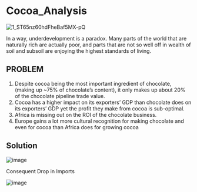 # Cocoa_Analysis

![1_ST65nz60hdFheBaf5MX-pQ](https://user-images.githubusercontent.com/41158838/136568367-ca33b585-6163-46f3-a36c-03b40b29bac4.png)

In a way, underdevelopment is a paradox. Many parts of the world that are naturally rich are actually poor, and parts that are not so well off in wealth of soil and subsoil are enjoying the highest standards of living.

## PROBLEM

1. Despite cocoa being the most important ingredient of chocolate, (making up ~75% of chocolate’s content), it only makes up about 20% of the chocolate pipeline trade value.
2. Cocoa has a higher impact on its exporters’ GDP than chocolate does on its exporters’ GDP yet the profit they make from cocoa is sub-optimal.
3. Africa is missing out on the ROI of the chocolate business.
4. Europe gains a lot more cultural recognition for making chocolate and even for cocoa than Africa does for growing cocoa

## Solution

![image](https://user-images.githubusercontent.com/41158838/136568610-4d096683-31f8-408f-b55b-d02413bc24d3.png)

Consequent Drop in Imports

![image](https://user-images.githubusercontent.com/41158838/136568703-c72bc27b-76c8-4c8a-9c91-dfaabb1e066b.png)

